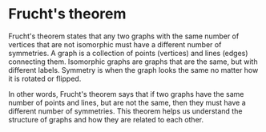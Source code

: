 # Frucht's theorem

Frucht's theorem states that any two graphs with the same number of vertices that are not isomorphic must have a different number of symmetries. A graph is a collection of points (vertices) and lines (edges) connecting them. Isomorphic graphs are graphs that are the same, but with different labels. Symmetry is when the graph looks the same no matter how it is rotated or flipped.

In other words, Frucht's theorem says that if two graphs have the same number of points and lines, but are not the same, then they must have a different number of symmetries. This theorem helps us understand the structure of graphs and how they are related to each other.
